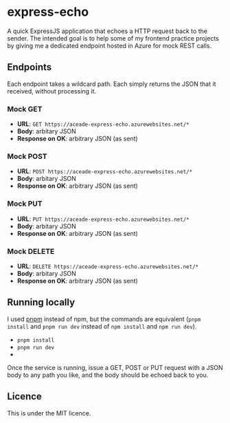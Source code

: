# express-echo
A quick ExpressJS application that echoes a HTTP request back to the sender. The intended goal is to help some of my frontend practice projects by giving me a dedicated endpoint hosted in Azure for mock REST calls.

## Endpoints
Each endpoint takes a wildcard path. Each simply returns the JSON that it received, without processing it.

### Mock GET

- **URL**: `GET https://aceade-express-echo.azurewebsites.net/*`
- **Body**: arbitary JSON
- **Response on OK**: arbitrary JSON (as sent)

### Mock POST

- **URL**: `POST https://aceade-express-echo.azurewebsites.net/*`
- **Body**: arbitary JSON
- **Response on OK**: arbitrary JSON (as sent)

### Mock PUT

- **URL**: `PUT https://aceade-express-echo.azurewebsites.net/*`
- **Body**: arbitary JSON
- **Response on OK**: arbitrary JSON (as sent)

### Mock DELETE

- **URL**: `DELETE https://aceade-express-echo.azurewebsites.net/*`
- **Body**: arbitary JSON
- **Response on OK**: arbitrary JSON (as sent)

## Running locally

I used [pnpm](https://pnpm.io/) instead of npm, but the commands are equivalent (`pnpm install` and `pnpm run dev` instead of `npm install` and `npm run dev`). 

- `pnpm install`
- `pnpm run dev`
- 
Once the service is running, issue a GET, POST or PUT request with a JSON body to any path you like, and the body should be echoed back to you.

## Licence

This is under the MIT licence.
